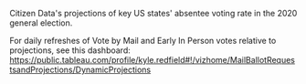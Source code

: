 Citizen Data's projections of key US states' absentee voting rate in the 2020 general election.

For daily refreshes of Vote by Mail and Early In Person votes relative to projections, see this dashboard:
https://public.tableau.com/profile/kyle.redfield#!/vizhome/MailBallotRequestsandProjections/DynamicProjections
